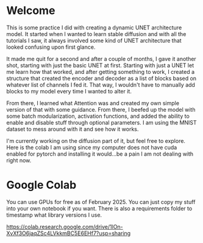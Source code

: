 # Welcome

This is some practice I did with creating a dynamic UNET architecture model. It started when I wanted to learn stable
diffusion and with all the tutorials I saw, it always involved some kind of UNET architecture that looked confusing
upon first glance. 

It made me quit for a second and after a couple of months, I gave it another shot, starting with just the basic UNET
at first. Starting with just a UNET let me learn how that worked, and after getting something to work, I created a
structure that created the encoder and decoder as a list of blocks based on whatever list of channels I fed it. That
way, I wouldn't have to manually add blocks to my model every time I wanted to alter it.

From there, I learned what Attention was and created my own simple version of that with some guidance. From there, I
beefed up the model with some batch modularization, activation functions, and added the ability to enable and disable
stuff through optional parameters. I am using the MNIST dataset to mess around with it and see how it works.

I'm currently working on the diffusion part of it, but feel free to explore. Here is the colab I am using since
my computer does not have cuda enabled for pytorch and installing it would...be a pain I am not dealing with right now.

# Google Colab

You can use GPUs for free as of February 2025. You can just copy my stuff into your own notebook if you want. There
is also a requirements folder to timestamp what library versions I use.

https://colab.research.google.com/drive/1lOn-XvXf3O6jaqZSc4LVkkmBC5E6EHf7?usp=sharing

